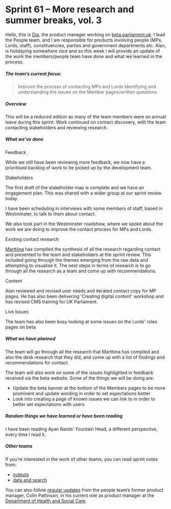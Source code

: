 # Sprint 61 – More research and summer breaks, vol. 3

Hello, this is [Dia](https://twitter.com/DN78), the product manager working on [beta.parliament.uk](https://beta.parliament.uk/). I lead the People team, and I am responsible for products involving people (MPs, Lords, staff), constituencies, parties and government departments etc. Alan, is holidaying somewhere nice and so this week i will provide an update of the work the members/people team have done and what we learned in the process.

##### The team’s current focus:

> Improve the process of contacting MPs and Lords
> Identifying and understanding the issues on the Member pages/written questions

##### Overview

This will be a reduced edition as many of the team members were on annual leave during this sprint. Work continued on contact discovery, with the team contacting stakeholders and reviewing research.

##### What we’ve done

Feedback

While we still have been reviewing more feedback, we now have a prioritised backlog of work to be picked up by the development team.

Stakeholders

The first draft of the stakeholder map is complete and we have an engagement plan. This was shared with a wider group at our sprint review today.

I have been scheduling in interviews with some members of staff, based in Westminster, to talk to them about contact.

We also took part in the Westminster roadshow, where we spoke about the work we are doing to improve the contact process for MPs and Lords.

Existing contact research

[Marttiina](https://twitter.com/marttiinak) has compiled the synthesis of all the research regarding contact and presented to the team and stakeholders at the sprint review. This included going through the themes emerging from the raw data and attempting to visualise it. The next steps in terms of research is to go through all the research as a team and come up with recommendations.

Content

Alan reviewed and revised user needs and iterated contact copy for MP pages. He has also been delivering 'Creating digital content' workshop and has revised CMS training for UK Parliament.

Live Issues

The team has also been busy looking at some issues on the Lords' roles pages on beta.

##### What we have planned

The team will go through all the research that Marttiina has compiled and also the desk research that they did, and come up with a list of findings and recommendations for contact.

The team will also work on some of the issues highlighted in feedback received via the beta website. Some of the things we will be doing are:

* Update the beta banner at the bottom of the Members pages to be more prominent and update wording in order to set expectations better
* Look into creating a page of known issues we can link to in order to better set expectations with users

##### Random things we have learned or have been reading

I have been reading Ayan Rands' Fountain Head, a different perspective, every time I read it.

##### Other teams

If you’re interested in the work of other teams, you can read sprint notes from:

* [outputs](https://ukparliament.github.io/sprintnotes.outputs/)
* [data and search](https://ukparliament.github.io/weeknotes.data-search/)

You can also follow [regular updates](https://colinpattinson.github.io/Updates/22/) from the people team’s former product manager, Colin Pattinson, in his current role as product manager at the [Department of Health and Social Care](https://www.gov.uk/government/organisations/department-of-health-and-social-care).
